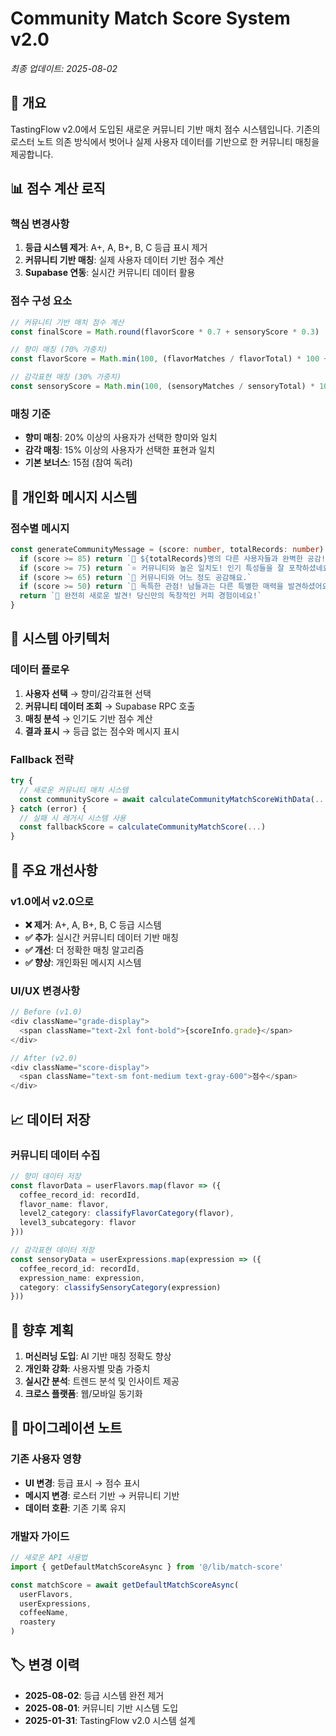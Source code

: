 # Community Match Score System v2.0

_최종 업데이트: 2025-08-02_

## 🎯 개요

TastingFlow v2.0에서 도입된 새로운 커뮤니티 기반 매치 점수 시스템입니다. 기존의 로스터 노트 의존 방식에서 벗어나 실제 사용자 데이터를 기반으로 한 커뮤니티 매칭을 제공합니다.

## 📊 점수 계산 로직

### **핵심 변경사항**

1. **등급 시스템 제거**: A+, A, B+, B, C 등급 표시 제거
2. **커뮤니티 기반 매칭**: 실제 사용자 데이터 기반 점수 계산
3. **Supabase 연동**: 실시간 커뮤니티 데이터 활용

### **점수 구성 요소**

```typescript
// 커뮤니티 기반 매치 점수 계산
const finalScore = Math.round(flavorScore * 0.7 + sensoryScore * 0.3)

// 향미 매칭 (70% 가중치)
const flavorScore = Math.min(100, (flavorMatches / flavorTotal) * 100 + 15)

// 감각표현 매칭 (30% 가중치)  
const sensoryScore = Math.min(100, (sensoryMatches / sensoryTotal) * 100 + 15)
```

### **매칭 기준**

- **향미 매칭**: 20% 이상의 사용자가 선택한 향미와 일치
- **감각 매칭**: 15% 이상의 사용자가 선택한 표현과 일치
- **기본 보너스**: 15점 (참여 독려)

## 💬 개인화 메시지 시스템

### **점수별 메시지**

```typescript
const generateCommunityMessage = (score: number, totalRecords: number) => {
  if (score >= 85) return `🎯 ${totalRecords}명의 다른 사용자들과 완벽한 공감!`
  if (score >= 75) return `⭐ 커뮤니티와 높은 일치도! 인기 특성들을 잘 포착하셨네요!`
  if (score >= 65) return `👥 커뮤니티와 어느 정도 공감해요.`
  if (score >= 50) return `🎨 독특한 관점! 남들과는 다른 특별한 매력을 발견하셨어요!`
  return `🌟 완전히 새로운 발견! 당신만의 독창적인 커피 경험이네요!`
}
```

## 🔄 시스템 아키텍처

### **데이터 플로우**

1. **사용자 선택** → 향미/감각표현 선택
2. **커뮤니티 데이터 조회** → Supabase RPC 호출
3. **매칭 분석** → 인기도 기반 점수 계산
4. **결과 표시** → 등급 없는 점수와 메시지 표시

### **Fallback 전략**

```typescript
try {
  // 새로운 커뮤니티 매치 시스템
  const communityScore = await calculateCommunityMatchScoreWithData(...)
} catch (error) {
  // 실패 시 레거시 시스템 사용
  const fallbackScore = calculateCommunityMatchScore(...)
}
```

## 🚀 주요 개선사항

### **v1.0에서 v2.0으로**

- **❌ 제거**: A+, A, B+, B, C 등급 시스템
- **✅ 추가**: 실시간 커뮤니티 데이터 기반 매칭
- **✅ 개선**: 더 정확한 매칭 알고리즘
- **✅ 향상**: 개인화된 메시지 시스템

### **UI/UX 변경사항**

```typescript
// Before (v1.0)
<div className="grade-display">
  <span className="text-2xl font-bold">{scoreInfo.grade}</span>
</div>

// After (v2.0)  
<div className="score-display">
  <span className="text-sm font-medium text-gray-600">점수</span>
</div>
```

## 📈 데이터 저장

### **커뮤니티 데이터 수집**

```typescript
// 향미 데이터 저장
const flavorData = userFlavors.map(flavor => ({
  coffee_record_id: recordId,
  flavor_name: flavor,
  level2_category: classifyFlavorCategory(flavor),
  level3_subcategory: flavor
}))

// 감각표현 데이터 저장
const sensoryData = userExpressions.map(expression => ({
  coffee_record_id: recordId,
  expression_name: expression,
  category: classifySensoryCategory(expression)
}))
```

## 🔮 향후 계획

1. **머신러닝 도입**: AI 기반 매칭 정확도 향상
2. **개인화 강화**: 사용자별 맞춤 가중치
3. **실시간 분석**: 트렌드 분석 및 인사이트 제공
4. **크로스 플랫폼**: 웹/모바일 동기화

## 📝 마이그레이션 노트

### **기존 사용자 영향**

- **UI 변경**: 등급 표시 → 점수 표시
- **메시지 변경**: 로스터 기반 → 커뮤니티 기반
- **데이터 호환**: 기존 기록 유지

### **개발자 가이드**

```typescript
// 새로운 API 사용법
import { getDefaultMatchScoreAsync } from '@/lib/match-score'

const matchScore = await getDefaultMatchScoreAsync(
  userFlavors,
  userExpressions, 
  coffeeName,
  roastery
)
```

## 🏷️ 변경 이력

- **2025-08-02**: 등급 시스템 완전 제거
- **2025-08-01**: 커뮤니티 기반 시스템 도입
- **2025-01-31**: TastingFlow v2.0 시스템 설계